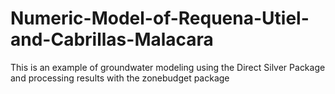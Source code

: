 # Numeric-Model-of-Requena-Utiel-and-Cabrillas-Malacara
This is an example of groundwater modeling using the Direct Silver Package and processing results with the zonebudget package
